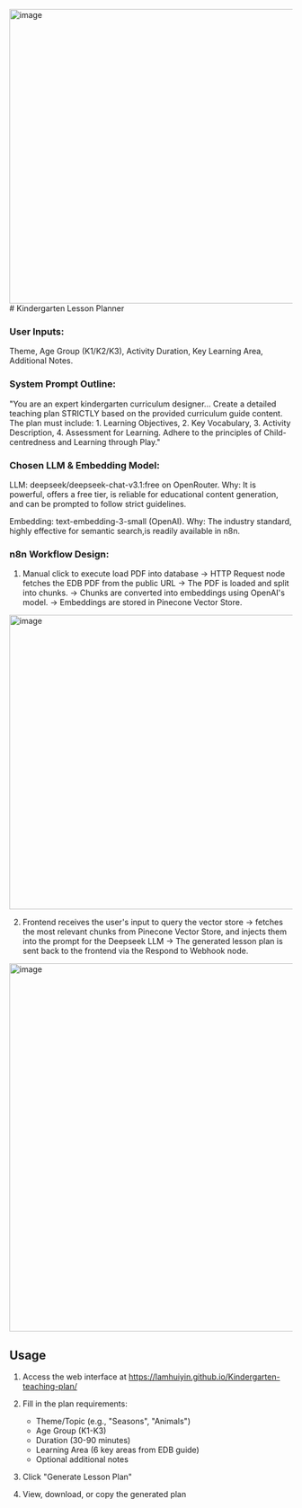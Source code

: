 <img width="741" height="524" alt="image" src="https://github.com/user-attachments/assets/03c02c34-d967-4f11-8971-0a67068064cd" /># Kindergarten Lesson Planner

### User Inputs: 
Theme, Age Group (K1/K2/K3), Activity Duration, Key Learning Area, Additional Notes.

### System Prompt Outline: 
"You are an expert kindergarten curriculum designer... Create a detailed teaching plan STRICTLY based on the provided curriculum guide content. The plan must include: 1. Learning Objectives, 2. Key Vocabulary, 3. Activity Description, 4. Assessment for Learning. Adhere to the principles of Child-centredness and Learning through Play."

### Chosen LLM & Embedding Model:

LLM: deepseek/deepseek-chat-v3.1:free on OpenRouter. 
Why: It is powerful, offers a free tier, is reliable for educational content generation, and can be prompted to follow strict guidelines.

Embedding: text-embedding-3-small (OpenAI). 
Why: The industry standard, highly effective for semantic search,is  readily available in n8n.

### n8n Workflow Design:

1. Manual click to execute load PDF into database -> HTTP Request node fetches the EDB PDF from the public URL -> The PDF is loaded and split into chunks. -> Chunks are converted into embeddings using OpenAI's model. -> Embeddings are stored in Pinecone Vector Store.
<img width="741" height="524" alt="image" src="https://github.com/user-attachments/assets/f2ce7d23-9815-429c-aa2c-7affedffa686" />


2. Frontend receives the user's input to query the vector store -> fetches the most relevant chunks from Pinecone Vector Store, and injects them into the prompt for the Deepseek LLM -> The generated lesson plan is sent back to the frontend via the Respond to Webhook node.
<img width="871" height="655" alt="image" src="https://github.com/user-attachments/assets/0200a581-6ee7-4d59-84a7-e64b2ac06500" />


## Usage

1. Access the web interface at https://lamhuiyin.github.io/Kindergarten-teaching-plan/
2. Fill in the plan requirements:
   - Theme/Topic (e.g., "Seasons", "Animals")
   - Age Group (K1-K3)
   - Duration (30-90 minutes)
   - Learning Area (6 key areas from EDB guide)
   - Optional additional notes

3. Click "Generate Lesson Plan"
4. View, download, or copy the generated plan
